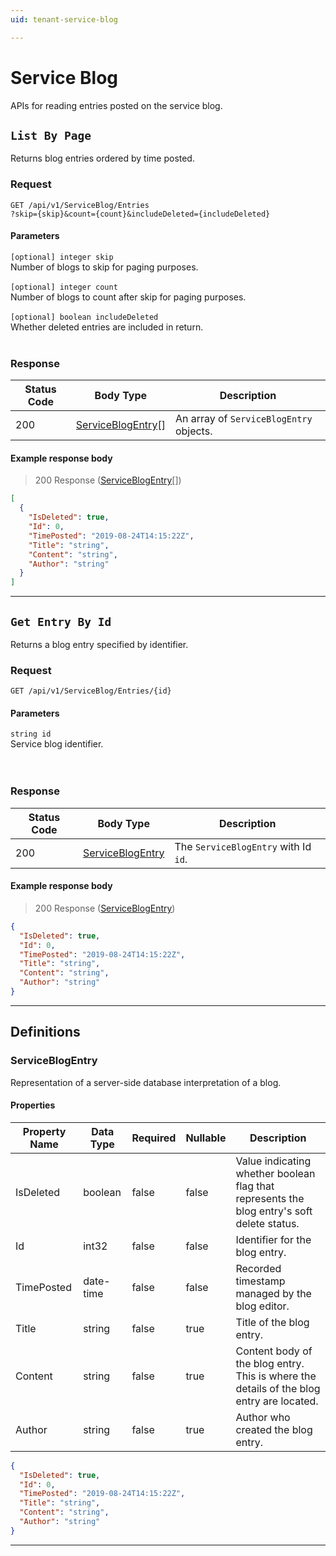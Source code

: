 ```yaml
---
uid: tenant-service-blog

---
```


# Service Blog
APIs for reading entries posted on the service blog.

## `List By Page`

<a id="opIdServiceBlog_List By Page"></a>

Returns blog entries ordered by time posted.

### Request
```text 
GET /api/v1/ServiceBlog/Entries
?skip={skip}&count={count}&includeDeleted={includeDeleted}
```

#### Parameters

`[optional] integer skip`
<br/>Number of blogs to skip for paging purposes.<br/><br/>`[optional] integer count`
<br/>Number of blogs to count after skip for paging purposes.<br/><br/>`[optional] boolean includeDeleted`
<br/>Whether deleted entries are included in return.<br/><br/>

### Response

|Status Code|Body Type|Description|
|---|---|---|
|200|[ServiceBlogEntry](#schemaserviceblogentry)[]|An array of `ServiceBlogEntry` objects.|

#### Example response body
> 200 Response ([ServiceBlogEntry](#schemaserviceblogentry)[])

```json
[
  {
    "IsDeleted": true,
    "Id": 0,
    "TimePosted": "2019-08-24T14:15:22Z",
    "Title": "string",
    "Content": "string",
    "Author": "string"
  }
]
```

---

## `Get Entry By Id`

<a id="opIdServiceBlog_Get Entry By Id"></a>

Returns a blog entry specified by identifier.

### Request
```text 
GET /api/v1/ServiceBlog/Entries/{id}
```

#### Parameters

`string id`
<br/>Service blog identifier.<br/><br/><br/>

### Response

|Status Code|Body Type|Description|
|---|---|---|
|200|[ServiceBlogEntry](#schemaserviceblogentry)|The `ServiceBlogEntry` with Id `id`.|

#### Example response body
> 200 Response ([ServiceBlogEntry](#schemaserviceblogentry))

```json
{
  "IsDeleted": true,
  "Id": 0,
  "TimePosted": "2019-08-24T14:15:22Z",
  "Title": "string",
  "Content": "string",
  "Author": "string"
}
```

---
## Definitions

### ServiceBlogEntry

<a id="schemaserviceblogentry"></a>
<a id="schema_ServiceBlogEntry"></a>
<a id="tocSserviceblogentry"></a>
<a id="tocsserviceblogentry"></a>

Representation of a server-side database interpretation of a blog.

#### Properties

|Property Name|Data Type|Required|Nullable|Description|
|---|---|---|---|---|
|IsDeleted|boolean|false|false|Value indicating whether boolean flag that represents the blog entry's soft delete status.|
|Id|int32|false|false|Identifier for the blog entry.|
|TimePosted|date-time|false|false|Recorded timestamp managed by the blog editor.|
|Title|string|false|true|Title of the blog entry.|
|Content|string|false|true|Content body of the blog entry. This is where the details of the blog entry are located.|
|Author|string|false|true|Author who created the blog entry.|

```json
{
  "IsDeleted": true,
  "Id": 0,
  "TimePosted": "2019-08-24T14:15:22Z",
  "Title": "string",
  "Content": "string",
  "Author": "string"
}

```

---

